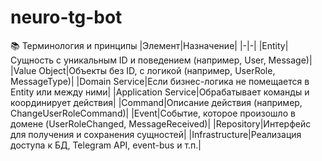 # neuro-tg-bot

📚 Терминология и принципы
|Элемент|Назначение|
|-|-|
|Entity|Сущность с уникальным ID и поведением (например, User, Message)|
|Value Object|Объекты без ID, с логикой (например, UserRole, MessageType)|
|Domain Service|Если бизнес-логика не помещается в Entity или между ними|
|Application Service|Обрабатывает команды и координирует действия|
|Command|Описание действия (например, ChangeUserRoleCommand)|
|Event|Событие, которое произошло в домене (UserRoleChanged, MessageReceived)|
|Repository|Интерфейс для получения и сохранения сущностей|
|Infrastructure|Реализация доступа к БД, Telegram API, event-bus и т.п.|